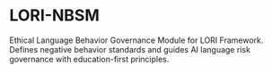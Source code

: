 # LORI-NBSM
Ethical Language Behavior Governance Module for LORI Framework. Defines negative behavior standards and guides AI language risk governance with education-first principles.
